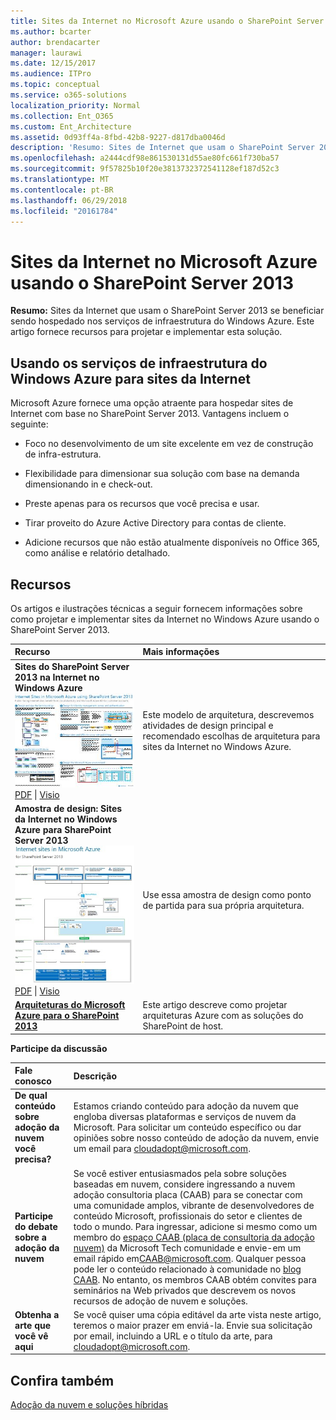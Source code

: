 ```yaml
---
title: Sites da Internet no Microsoft Azure usando o SharePoint Server 2013
ms.author: bcarter
author: brendacarter
manager: laurawi
ms.date: 12/15/2017
ms.audience: ITPro
ms.topic: conceptual
ms.service: o365-solutions
localization_priority: Normal
ms.collection: Ent_O365
ms.custom: Ent_Architecture
ms.assetid: 0d93ff4a-8fbd-42b8-9227-d817dba0046d
description: 'Resumo: Sites de Internet que usam o SharePoint Server 2013 se beneficiar sendo hospedado nos serviços de infraestrutura do Windows Azure. Este artigo fornece recursos para projetar e implementar esta solução.'
ms.openlocfilehash: a2444cdf98e861530131d55ae80fc661f730ba57
ms.sourcegitcommit: 9f57825b10f20e3813732372541128ef187d52c3
ms.translationtype: MT
ms.contentlocale: pt-BR
ms.lasthandoff: 06/29/2018
ms.locfileid: "20161784"
---
```

# <a name="internet-sites-in-microsoft-azure-using-sharepoint-server-2013"></a>Sites da Internet no Microsoft Azure usando o SharePoint Server 2013

 **Resumo:** Sites da Internet que usam o SharePoint Server 2013 se beneficiar sendo hospedado nos serviços de infraestrutura do Windows Azure. Este artigo fornece recursos para projetar e implementar esta solução.
  
## <a name="using-azure-infrastructure-services-for-internet-sites"></a>Usando os serviços de infraestrutura do Windows Azure para sites da Internet

Microsoft Azure fornece uma opção atraente para hospedar sites de Internet com base no SharePoint Server 2013. Vantagens incluem o seguinte:
  
- Foco no desenvolvimento de um site excelente em vez de construção de infra-estrutura.
    
- Flexibilidade para dimensionar sua solução com base na demanda dimensionando in e check-out.
    
- Preste apenas para os recursos que você precisa e usar.
    
- Tirar proveito do Azure Active Directory para contas de cliente.
    
- Adicione recursos que não estão atualmente disponíveis no Office 365, como análise e relatório detalhado.
    
## <a name="resources"></a>Recursos

Os artigos e ilustrações técnicas a seguir fornecem informações sobre como projetar e implementar sites da Internet no Windows Azure usando o SharePoint Server 2013.
  
|**Recurso**|**Mais informações**|
|:-----|:-----|
|**Sites do SharePoint Server 2013 na Internet no Windows Azure** <br/> [![Imagem de sites da Internet no Windows Azure usando o SharePoint](images/MS_AZ_SPInternetSites.jpg)          ](https://go.microsoft.com/fwlink/p/?LinkId=392552) <br/> [PDF](https://go.microsoft.com/fwlink/p/?LinkId=392552) \| [           ](https://go.microsoft.com/fwlink/p/?LinkId=392551) [Visio](https://go.microsoft.com/fwlink/p/?LinkId=392551)   <br/> |Este modelo de arquitetura, descrevemos atividades de design principal e recomendado escolhas de arquitetura para sites da Internet no Windows Azure.  <br/> |
|**Amostra de design: Sites da Internet no Windows Azure para SharePoint Server 2013** <br/> [![Imagem da amostra de Design: sites da Internet no Microsoft Azure para o SharePoint 2013](images/MS_AZ_InternetSitesDesignSample.jpg)          ](https://go.microsoft.com/fwlink/p/?LinkId=392549) <br/> [PDF](https://go.microsoft.com/fwlink/p/?LinkId=392549)  \| [Visio](https://go.microsoft.com/fwlink/p/?LinkId=392548) <br/> |Use essa amostra de design como ponto de partida para sua própria arquitetura.  <br/> |
|**[Arquiteturas do Microsoft Azure para o SharePoint 2013](microsoft-azure-architectures-for-sharepoint-2013.md)** <br/> |Este artigo descreve como projetar arquiteturas Azure com as soluções do SharePoint de host.  <br/> |

   
**Participe da discussão**

|**Fale conosco**|**Descrição**|
|:-----|:-----|
|**De qual conteúdo sobre adoção da nuvem você precisa?** <br/> |Estamos criando conteúdo para adoção da nuvem que engloba diversas plataformas e serviços de nuvem da Microsoft. Para solicitar um conteúdo específico ou dar opiniões sobre nosso conteúdo de adoção da nuvem, envie um email para [cloudadopt@microsoft.com](mailto:cloudadopt@microsoft.com?Subject=[Cloud%20Adoption%20Content%20Feedback]:%20).<br/> |
|**Participe do debate sobre a adoção da nuvem** <br/> |Se você estiver entusiasmados pela sobre soluções baseadas em nuvem, considere ingressando a nuvem adoção consultoria placa (CAAB) para se conectar com uma comunidade amplos, vibrante de desenvolvedores de conteúdo Microsoft, profissionais do setor e clientes de todo o mundo. Para ingressar, adicione si mesmo como um membro do [espaço CAAB (placa de consultoria da adoção nuvem)](https://aka.ms/caab) da Microsoft Tech comunidade e envie-em um email rápido em[CAAB@microsoft.com](mailto:caab@microsoft.com?Subject=I%20just%20joined%20the%20Cloud%20Adoption%20Advisory%20Board!). Qualquer pessoa pode ler o conteúdo relacionado à comunidade no [blog CAAB](https://blogs.technet.com/b/solutions_advisory_board/). No entanto, os membros CAAB obtém convites para seminários na Web privados que descrevem os novos recursos de adoção de nuvem e soluções.<br/> |
|**Obtenha a arte que você vê aqui** <br/> |Se você quiser uma cópia editável da arte vista neste artigo, teremos o maior prazer em enviá-la. Envie sua solicitação por email, incluindo a URL e o título da arte, para [cloudadopt@microsoft.com](mailto:cloudadopt@microsoft.com?subject=[Art%20Request]:%20).<br/> |
   
## <a name="see-also"></a>Confira também

[Adoção da nuvem e soluções híbridas](cloud-adoption-and-hybrid-solutions.md)



